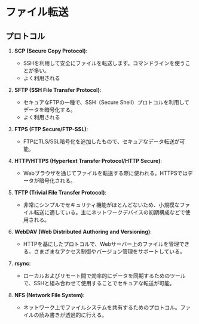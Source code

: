 # ファイル転送

## プロトコル

1. **SCP (Secure Copy Protocol)**:
   - SSHを利用して安全にファイルを転送します。コマンドラインを使うことが多い。
   - よく利用される

2. **SFTP (SSH File Transfer Protocol)**:
   - セキュアなFTPの一種で、SSH（Secure Shell）プロトコルを利用してデータを暗号化する。
   - よく利用される

3. **FTPS (FTP Secure/FTP-SSL)**:
   - FTPにTLS/SSL暗号化を追加したもので、セキュアなデータ転送が可能。

4. **HTTP/HTTPS (Hypertext Transfer Protocol/HTTP Secure)**:
   - Webブラウザを通じてファイルを転送する際に使われる。HTTPSではデータが暗号化される。

5. **TFTP (Trivial File Transfer Protocol)**:
   - 非常にシンプルでセキュリティ機能がほとんどないため、小規模なファイル転送に適している。主にネットワークデバイスの初期構成などで使用される。

6. **WebDAV (Web Distributed Authoring and Versioning)**:
   - HTTPを基にしたプロトコルで、Webサーバー上のファイルを管理できる。さまざまなアクセス制御やバージョン管理をサポートしている。

7. **rsync**:
   - ローカルおよびリモート間で効率的にデータを同期するためのツールで、SSHと組み合わせて使用することでセキュアな転送が可能。

8. **NFS (Network File System)**:
   - ネットワーク上でファイルシステムを共有するためのプロトコル。ファイルの読み書きが透過的に行える。
